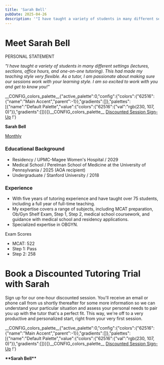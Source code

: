```yaml
---
title: 'Sarah Bell'
pubDate: 2025-04-26
description: '"I have taught a variety of students in many different settings (lectures, sections, office hours, and oneonone tutoring). This had made my teaching style '
---
```


# Meet Sarah Bell

PERSONAL STATEMENT

_"I have taught a variety of students in many different settings (lectures, sections, office hours, and one-on-one tutoring). This had made my teaching style very flexible. As a tutor, I am passionate about making sure our sessions work with your learning style. I am so excited to work with you and get to know you!"_

\_\_CONFIG_colors_palette\_\_{"active_palette":0,"config":{"colors":{"62516":{"name":"Main Accent","parent":-1}},"gradients":\[\]},"palettes":\[{"name":"Default Palette","value":{"colors":{"62516":{"val":"rgb(230, 107, 0)"}},"gradients":\[\]}}\]}\_\_CONFIG_colors_palette\_\_ [Discounted Session Sign-Up](/purchase-discounted-session/) !')

**Sarah Bell**

[Monthly](#)

### Educational Background

- Residency / UPMC-Magee Women's Hospital / 2029
- Medical School / Perelman School of Medicine at the University of Pennsylvania / 2025 (AOA recipient)
- Undergraduate / Stanford University / 2018

### Experience

- With five years of tutoring experience and have taught over 75 students, including a full year of full-time teaching.
- My expertise covers a range of subjects, including MCAT preparation, Ob/Gyn Shelf Exam, Step 1, Step 2, medical school coursework, and guidance with medical school and residency applications.
- Specialized expertise in OBGYN.

Exam Scores

- MCAT: 522
- Step 1: Pass
- Step 2: 258

# Book a Discounted Tutoring Trial with Sarah

Sign up for our one-hour discounted session. You'll receive an email or phone call from us shortly thereafter for some more information so we can understand your particular situation and assess your personal needs to pair you up with the tutor that's a perfect fit. This way, we're off to a very productive and personalized start, right from your very first session.

\_\_CONFIG_colors_palette\_\_{"active_palette":0,"config":{"colors":{"62516":{"name":"Main Accent","parent":-1}},"gradients":\[\]},"palettes":\[{"name":"Default Palette","value":{"colors":{"62516":{"val":"rgb(230, 107, 0)"}},"gradients":\[\]}}\]}\_\_CONFIG_colors_palette\_\_ [Discounted Session Sign-Up](/purchase-discounted-session/) !')

**\*\***Sarah Bell**\*\***
